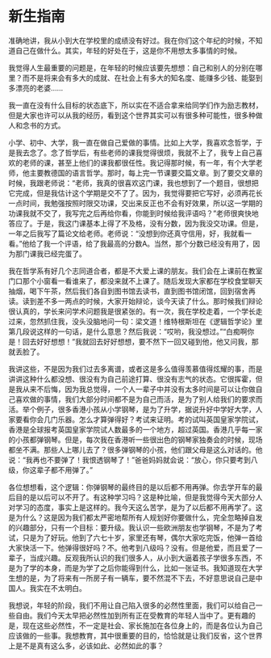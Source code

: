 # 新生指南

准确地讲，我从小到大在学校里的成绩没有好过。我在你们这个年纪的时候，不知道自己在做什么。其实，年轻的好处在于，这是你不用想太多事情的时候。

我觉得人生最重要的问题是，在年轻的时候应该要先想想：自己和别人的分别在哪里？而不是将来会有多大的成就、在社会上有多大的知名度、能赚多少钱、能娶到多漂亮的老婆……

我一直在没有什么目标的状态底下，所以实在不适合拿来给同学们作为励志教材，但是大家也许可以从我的经历，看到这个世界其实可以有很多种可能性，很多种做人和念书的方式。

小学、初中、大学，我一直在做自己爱做的事情。比如上大学，我喜欢念哲学，于是我去念了。念了哲学后，有些老师的课我觉得很烦，我就不上了，我专上自己喜欢的老师的课，甚至上他们的课我都很任性。我记得那时候，有一年，有个大学老师，他主要教德国的语言哲学。那时，每上完一节课要交篇文章。到了要交文章的时候，我跟老师说：“老师，我真的很喜欢这门课，我也想到了一个题目，很想把它完成，但是我估计这个学期是交不了了。因为，我觉得要把它写好，必须再花长一点时间，我勉强按照时限交功课，交出来反正也不会有好效果，所以这一学期的功课我就不交了，我写完之后再给你看，你能到时候给我评语吗？”老师很爽快地答应了。于是，我这门课基本上得了不及格，没有分数，因为我没交功课。但是，一年之后我写了篇论文给老师。老师说：“没想到你还真守信用，好，我就看一看。”他给了我一个评语，给了我最高的分数A。当然，那个分数已经没有用了，因为那门课我已经完蛋了。

我在哲学系有好几个志同道合者，都是不大爱上课的朋友。我们会在上课前在教室门口那个小窗看一看谁来了，都没来就不上课了。随后发现大家都在学校食堂聊天抽烟，喝下午茶，然后我们各自到图书馆去读书，直到图书馆闭馆，回到宿舍再读。读到差不多一两点的时候，大家开始辩论，谈今天读了什么。那时候我们辩论很认真的，学长来问学术问题我是很紧张的。有一次，我在学校走着，一个学长走过来，忽然抓住我，没头没脑地问一句：梁文道！维特根斯坦在《逻辑哲学论》里第几段说这样的一句话，是什么意思？然后我说：“哎哟，我没想过。”“白痴啊你是！回去好好想想！”我就回去好好想想，要不然下一回又碰到他，他又问我，那就丢脸了。

我讲这些，不是因为我们过去多离谱，或者这是多么值得羡慕值得炫耀的事，而是讲讲这种什么都没想、很没有为自己前途打算、很没有志气的状态。它很挥霍，但是我从来不后悔，因为我总觉得，一个人一辈子中并没有太多时间是可以让你做自己喜欢做的事情，我们大部分时间都不是为自己而活，是为了别人给我们的要求而活。举个例子，很多香港小孩从小学钢琴，是为了升学，据说升好中学好大学，人家要看你会几门乐器。怎么才算弹得好？考试来证明。考的试叫英国皇家学院试，香港是全球报考英国皇家学院试人数最多的一个地方，超过英国。香港几乎每一家的小孩都弹钢琴。但是，每次我在香港听一些很出色的钢琴家独奏会的时候，现场都坐不满。那些人上哪儿去了？很多弹钢琴的小孩，他们跟父母是这么对话的。他说：“我再也不要弹了！我恨透钢琴了！”爸爸妈妈就会说：“放心，你只要考到八级，你这辈子都不用弹了。”

各位想想看，这个逻辑：你弹钢琴的最终目的是以后都不用再弹。你去学开车的最后目的是以后可以不开了。有这种学习吗？这是种比喻，但是我觉得今天大部分人对学习的态度，事实上是这样的。我今天这么苦学，是为了以后都不用再学了。这是为什么？这是因为我们都太严密地帮所有人规划好你要做什么，完全忽略掉自发的兴趣部分，只有一个目标：要升级。我认识一些欧洲朋友也学钢琴，不是为了考试，只是为了好玩。他到了六七十岁，家里还有琴，偶尔大家吃完饭，他弹一首给大家快活一下。他弹得很好吗？不。他考到八级吗？没有。但是他爱，而且爱了一辈子，当成兴趣。反观我所认识的我们很多人，从小到大逼着孩子学很多东西，不是为了学的本身，而是为学了之后你能得到什么，比如一张证书。我知道现在大学生想的是，为了将来有一所房子有一辆车，要不然混不下去，不好意思说自己是中国人。我实在不太明白。

我想说，年轻的阶段，我们不用让自己陷入很多的必然性里面，我们可以给自己一些自由。我们今天太早把必然性加到所有正在受教育的年轻人当中了。更有趣的是，现在这些必然性，不一定是社会、家长施加在各位身上的，而是各位认为自己应该做的一些事。我想教育，其中很重要的目的，恰恰就是让我们反省，这个世界上是不是真有这么多，必该如此、必然如此的事？